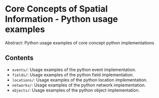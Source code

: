 Core Concepts of Spatial Information - Python usage examples
============================================================

Abstract: Python usage examples of core concept python implementations

Contents
----------------------

* `events/`: Usage examples of the python event implementation.
* `fields/`: Usage examples of the python field implementation.
* `locations/`: Usage examples of the python location implementation.
* `networks/`: Usage examples of the python network implementation.
* `objects/`: Usage examples of the python object implementation.
